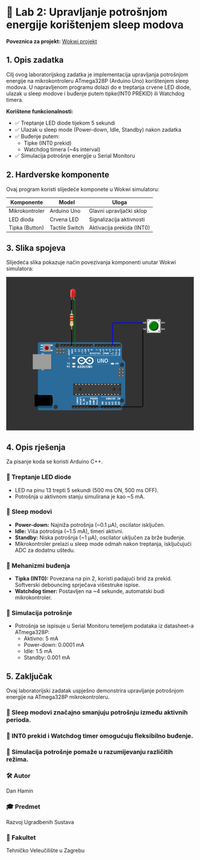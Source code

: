 # 📖 Lab 2: Upravljanje potrošnjom energije korištenjem sleep modova

**Poveznica za projekt:** [Wokwi projekt](https://wokwi.com/projects/427765641826069505)

## 1. Opis zadatka
Cilj ovog laboratorijskog zadatka je implementacija upravljanja potrošnjom energije na mikrokontroleru ATmega328P (Arduino Uno) korištenjem sleep modova. U napravljenom programu dolazi do e treptanja crvene LED diode, ulazak u sleep modove i buđenje putem tipke(INT0 PREKID) ili Watchdog timera.

**Korištene funkcionalnosti:**
- ✅ Treptanje LED diode tijekom 5 sekundi
- ✅ Ulazak u sleep mode (Power-down, Idle, Standby) nakon zadatka
- ✅ Buđenje putem:
  - Tipke (INT0 prekid)
  - Watchdog timera (~4s interval)
- ✅ Simulacija potrošnje energije u Serial Monitoru

## 2. Hardverske komponente
Ovaj program koristi slijedeće komponete u Wokwi simulatoru:

| Komponente          | Model           | Uloga                     |
|---------------------|-----------------|---------------------------|
| Mikrokontroler      | Arduino Uno     | Glavni upravljački sklop  |
| LED dioda           | Crvena LED      | Signalizacija aktivnosti  |
| Tipka (Button)      | Tactile Switch  | Aktivacija prekida (INT0) |

## 3. Slika spojeva
Slijedeća slika pokazuje način povezivanja komponenti unutar Wokwi simulatora:

![Arduino Setup](sleep.png)


## 4. Opis rješenja
Za pisanje koda se koristi Arduino C++.

### 📌 Treptanje LED diode
- LED na pinu 13 trepti 5 sekundi (500 ms ON, 500 ms OFF).
- Potrošnja u aktivnom stanju simulirana je kao ~5 mA.

### 📌 Sleep modovi
- **Power-down:** Najniža potrošnja (~0.1 µA), oscilator isključen.
- **Idle:** Viša potrošnja (~1.5 mA), timeri aktivni.
- **Standby:** Niska potrošnja (~1 µA), oscilator uključen za brže buđenje.
- Mikrokontroler prelazi u sleep mode odmah nakon treptanja, isključujući ADC za dodatnu uštedu.

### 📌 Mehanizmi buđenja
- **Tipka (INT0):** Povezana na pin 2, koristi padajući brid za prekid. Softverski debouncing sprječava višestruke ispise.
- **Watchdog timer:** Postavljen na ~4 sekunde, automatski budi mikrokontroler.

### 📌 Simulacija potrošnje
- Potrošnja se ispisuje u Serial Monitoru temeljem podataka iz datasheet-a ATmega328P:
  - Aktivno: 5 mA
  - Power-down: 0.0001 mA
  - Idle: 1.5 mA
  - Standby: 0.001 mA

## 5. Zaključak
Ovaj laboratorijski zadatak uspješno demonstrira upravljanje potrošnjom energije na ATmega328P mikrokontroleru.

### 🔹 Sleep modovi značajno smanjuju potrošnju između aktivnih perioda. 
### 🔹 INT0 prekid i Watchdog timer omogućuju fleksibilno buđenje. 
### 🔹 Simulacija potrošnje pomaže u razumijevanju različitih režima. 


### 🛠 Autor
Dan Hamin
### 🎓 Predmet
Razvoj Ugradbenih Sustava
### 🏫 Fakultet
Tehničko Veleučilište u Zagrebu
